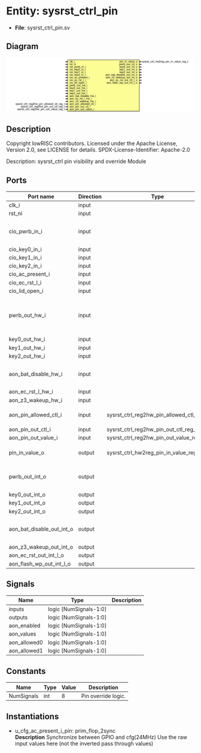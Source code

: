 # Entity: sysrst_ctrl_pin

- **File**: sysrst_ctrl_pin.sv
## Diagram

![Diagram](sysrst_ctrl_pin.svg "Diagram")
## Description

 Copyright lowRISC contributors.
 Licensed under the Apache License, Version 2.0, see LICENSE for details.
 SPDX-License-Identifier: Apache-2.0

 Description: sysrst_ctrl pin visibility and override Module


## Ports

| Port name                 | Direction | Type                                     | Description                                       |
| ------------------------- | --------- | ---------------------------------------- | ------------------------------------------------- |
| clk_i                     | input     |                                          |                                                   |
| rst_ni                    | input     |                                          |                                                   |
| cio_pwrb_in_i             | input     |                                          |  Raw input signals (not synced to AON clock)      |
| cio_key0_in_i             | input     |                                          |                                                   |
| cio_key1_in_i             | input     |                                          |                                                   |
| cio_key2_in_i             | input     |                                          |                                                   |
| cio_ac_present_i          | input     |                                          |                                                   |
| cio_ec_rst_l_i            | input     |                                          |                                                   |
| cio_lid_open_i            | input     |                                          |                                                   |
| pwrb_out_hw_i             | input     |                                          |  Signals from autoblock (not synced to AON clock) |
| key0_out_hw_i             | input     |                                          |                                                   |
| key1_out_hw_i             | input     |                                          |                                                   |
| key2_out_hw_i             | input     |                                          |                                                   |
| aon_bat_disable_hw_i      | input     |                                          |  Generated signals, running on AON clock          |
| aon_ec_rst_l_hw_i         | input     |                                          |                                                   |
| aon_z3_wakeup_hw_i        | input     |                                          |                                                   |
| aon_pin_allowed_ctl_i     | input     | sysrst_ctrl_reg2hw_pin_allowed_ctl_reg_t |  CSRs synced to AON clock                         |
| aon_pin_out_ctl_i         | input     | sysrst_ctrl_reg2hw_pin_out_ctl_reg_t     |                                                   |
| aon_pin_out_value_i       | input     | sysrst_ctrl_reg2hw_pin_out_value_reg_t   |                                                   |
| pin_in_value_o            | output    | sysrst_ctrl_hw2reg_pin_in_value_reg_t    |  CSRs synced to bus clock                         |
| pwrb_out_int_o            | output    |                                          |  Output signals (not synced to AON clock)         |
| key0_out_int_o            | output    |                                          |                                                   |
| key1_out_int_o            | output    |                                          |                                                   |
| key2_out_int_o            | output    |                                          |                                                   |
| aon_bat_disable_out_int_o | output    |                                          |  Output signals running on AON clock              |
| aon_z3_wakeup_out_int_o   | output    |                                          |                                                   |
| aon_ec_rst_out_int_l_o    | output    |                                          |                                                   |
| aon_flash_wp_out_int_l_o  | output    |                                          |                                                   |
## Signals

| Name         | Type                   | Description |
| ------------ | ---------------------- | ----------- |
| inputs       | logic [NumSignals-1:0] |             |
| outputs      | logic [NumSignals-1:0] |             |
| aon_enabled  | logic [NumSignals-1:0] |             |
| aon_values   | logic [NumSignals-1:0] |             |
| aon_allowed0 | logic [NumSignals-1:0] |             |
| aon_allowed1 | logic [NumSignals-1:0] |             |
## Constants

| Name       | Type | Value | Description           |
| ---------- | ---- | ----- | --------------------- |
| NumSignals | int  | 8     |  Pin override logic.  |
## Instantiations

- u_cfg_ac_present_i_pin: prim_flop_2sync
</br>**Description**
 Synchronize between GPIO and cfg(24MHz)
 Use the raw input values here (not the inverted pass through values)

